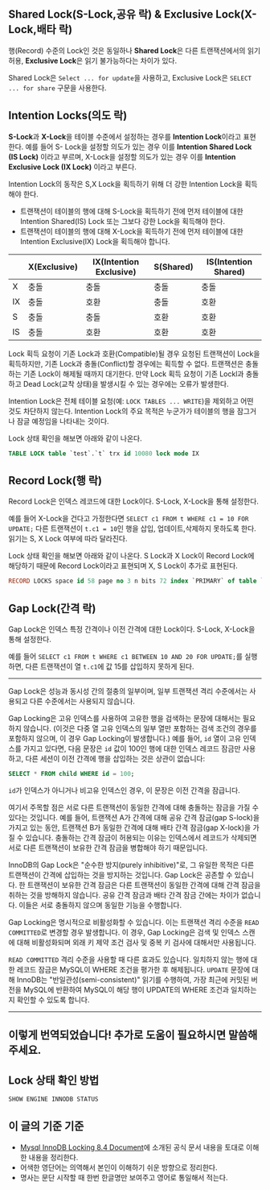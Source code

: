 ## Shared Lock(S-Lock,공유 락) & Exclusive Lock(X-Lock,배타 락)
행(Record) 수준의 Lock인 것은 동일하나 **Shared Lock**은 다른 트랜잭션에서의 읽기 허용, **Exclusive Lock**은 읽기 불가능하다는 차이가 있다.

Shared Lock은 `Select ... for update`을 사용하고, Exclusive Lock은 `SELECT ... for share` 구문을 사용한다.
## Intention Locks(의도 락)
**S-Lock**과 **X-Lock**을 테이블 수준에서 설정하는 경우를 **Intention Lock**이라고 표현한다. 예를 들어 S- Lock을 설정할 의도가 있는 경우 이를 **Intention Shared Lock (IS Lock)** 이라고 부르며, X-Lock을 설정할 의도가 있는 경우 이를 **Intention Exclusive Lock (IX Lock)** 이라고 부른다.

Intention Lock의 동작은 S,X Lock을 획득하기 위해 더 강한 Intention Lock을 획득해야 한다.
- 트랜잭션이 테이블의 행에 대해 S-Lock을 획득하기 전에 먼저 테이블에 대한 Intention Shared(IS) Lock 또는 그보다 강한 Lock을 획득해야 한다.
- 트랜잭션이 테이블의 행에 대해 X-Lock을 획득하기 전에 먼저 테이블에 대한 Intention Exclusive(IX) Lock을 획득해야 합니다.

|     | X(Exclusive) | IX(Intention Exclusive) | S(Shared) | IS(Intention Shared) |
| --- | ------------ | ----------------------- | --------- | -------------------- |
| X   | 충돌           | 충돌                      | 충돌        | 충돌                   |
| IX  | 충돌           | 호환                      | 충돌        | 호환                   |
| S   | 충돌           | 충돌                      | 호환        | 호환                   |
| IS  | 충돌           | 호환                      | 호환        | 호환                   |
Lock 획득 요청이 기존 Lock과 호환(Compatible)될 경우 요청된 트랜잭션이 Lock을 획득하지만, 기존 Lock과 충돌(Conflict)할 경우에는 획득할 수 없다. 트랜잭션은 충돌하는 기존 Lock이 해제될 때까지 대기한다. 만약 Lock 획득 요청이 기존 Lockl과 충돌하고 Dead Lock(교착 상태)을 발생시킬 수 있는 경우에는 오류가 발생한다.

Intention Lock은 전체 테이블 요청(예: `LOCK TABLES ... WRITE`)을 제외하고 어떤 것도 차단하지 않는다. Intention Lock의 주요 목적은 누군가가 테이블의 행을 잠그거나 잠글 예정임을 나타내는 것이다.

Lock 상태 확인을 해보면 아래와 같이 나온다.
```sql
TABLE LOCK table `test`.`t` trx id 10080 lock mode IX
```
## Record Lock(행 락)
Record Lock은 인덱스 레코드에 대한 Lock이다. S-Lock, X-Lock을 통해 설정한다.

예를 들어 X-Lock을 건다고 가정한다면 `SELECT c1 FROM t WHERE c1 = 10 FOR UPDATE;` 다른 트랜잭션이 `t.c1 = 10`인 행을 삽입, 업데이트,삭제하지 못하도록 한다. 읽기는 S, X Lock 여부에 따라 달라진다.

Lock 상태 확인을 해보면 아래와 같이 나온다. S Lock과 X Lock이 Record Lock에 해당하기 때문에 Record Lock이라고 표현되며 X, S Lock이 추가로 표현된다.
```sql
RECORD LOCKS space id 58 page no 3 n bits 72 index `PRIMARY` of table `test`.`t` trx id 10078 lock_mode X locks rec but not gap Record lock, heap no 2 PHYSICAL RECORD: n_fields 3; compact format; info bits 0 0: len 4; hex 8000000a; asc ;; 1: len 6; hex 00000000274f; asc 'O;; 2: len 7; hex b60000019d0110; asc ;;
```
## Gap Lock(간격 락)
Gap Lock은 인덱스 특정 간격이나 이전 간격에 대한 Lock이다. S-Lock, X-Lock을 통해 설정한다.

예를 들어 `SELECT c1 FROM t WHERE c1 BETWEEN 10 AND 20 FOR UPDATE;`를 실행하면, 다른 트랜잭션이 열 `t.c1`에 값 15를 삽입하지 못하게 된다.

---

Gap Lock은 성능과 동시성 간의 절충의 일부이며, 일부 트랜잭션 격리 수준에서는 사용되고 다른 수준에서는 사용되지 않습니다.

Gap Locking은 고유 인덱스를 사용하여 고유한 행을 검색하는 문장에 대해서는 필요하지 않습니다. (이것은 다중 열 고유 인덱스의 일부 열만 포함하는 검색 조건의 경우를 포함하지 않으며, 이 경우 Gap Locking이 발생합니다.) 예를 들어, `id` 열이 고유 인덱스를 가지고 있다면, 다음 문장은 `id` 값이 100인 행에 대한 인덱스 레코드 잠금만 사용하고, 다른 세션이 이전 간격에 행을 삽입하는 것은 상관이 없습니다:

```sql
SELECT * FROM child WHERE id = 100;
```
`id`가 인덱스가 아니거나 비고유 인덱스인 경우, 이 문장은 이전 간격을 잠급니다.

여기서 주목할 점은 서로 다른 트랜잭션이 동일한 간격에 대해 충돌하는 잠금을 가질 수 있다는 것입니다. 예를 들어, 트랜잭션 A가 간격에 대해 공유 간격 잠금(gap S-lock)을 가지고 있는 동안, 트랜잭션 B가 동일한 간격에 대해 배타 간격 잠금(gap X-lock)을 가질 수 있습니다. 충돌하는 간격 잠금이 허용되는 이유는 인덱스에서 레코드가 삭제되면 서로 다른 트랜잭션이 보유한 간격 잠금을 병합해야 하기 때문입니다.

InnoDB의 Gap Lock은 "순수한 방지(purely inhibitive)"로, 그 유일한 목적은 다른 트랜잭션이 간격에 삽입하는 것을 방지하는 것입니다. Gap Lock은 공존할 수 있습니다. 한 트랜잭션이 보유한 간격 잠금은 다른 트랜잭션이 동일한 간격에 대해 간격 잠금을 취하는 것을 방해하지 않습니다. 공유 간격 잠금과 배타 간격 잠금 간에는 차이가 없습니다. 이들은 서로 충돌하지 않으며 동일한 기능을 수행합니다.

Gap Locking은 명시적으로 비활성화할 수 있습니다. 이는 트랜잭션 격리 수준을 `READ COMMITTED`로 변경할 경우 발생합니다. 이 경우, Gap Locking은 검색 및 인덱스 스캔에 대해 비활성화되며 외래 키 제약 조건 검사 및 중복 키 검사에 대해서만 사용됩니다.

`READ COMMITTED` 격리 수준을 사용할 때 다른 효과도 있습니다. 일치하지 않는 행에 대한 레코드 잠금은 MySQL이 WHERE 조건을 평가한 후 해제됩니다. `UPDATE` 문장에 대해 InnoDB는 "반일관성(semi-consistent)" 읽기를 수행하여, 가장 최근에 커밋된 버전을 MySQL에 반환하여 MySQL이 해당 행이 UPDATE의 WHERE 조건과 일치하는지 확인할 수 있도록 합니다.

---

이렇게 번역되었습니다! 추가로 도움이 필요하시면 말씀해 주세요.
---

## Lock 상태 확인 방법
```sql
SHOW ENGINE INNODB STATUS
```
## 이 글의 기준 기준
- [Mysql InnoDB Locking 8.4 Document](https://dev.mysql.com/doc/refman/8.4/en/innodb-locking.html)에 소개된 공식 문서 내용을 토대로 이해한 내용을 정리한다.
- 어색한 영단어는 의역해서 본인이 이해하기 쉬운 방향으로 정리한다.
- 명사는 문단 시작할 때 한번 한글명만 보여주고 영어로 통일해서 적는다.